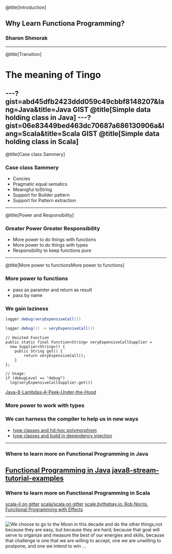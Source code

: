 @title[Introduction]
## Why Learn Functiona Programming?

### Sharon Shmorak
---
@title[Transition]
# The meaning of Tingo
---?gist=abd45dfb2423ddd059c49cbbf8148207&lang=Java&title=Java GIST
@title[Simple data holding class in Java]
---?gist=06e83449bed463dc70687a686130906a&lang=Scala&title=Scala GIST
@title[Simple data holding class in Scala]
---
@title[Case class Sammery]
### Case class Sammery
* Concies
* Pragmatic equal sematics 
* Meanigful toString
* Support for Builder pattern
* Support for Pattern extraction
---
@title[Power and Responsibility]
### Greater Power Greater Responsibility
* More power to do things with functions
* More power to do things with types 
* Responsibility to keep functions pure
---
@title[More power to functionsMore power to functions]
### More power to functions 
* pass as paramter and return as result
* pass by name 
### We gain laziness
```java
logger.debug(veryExpensiveCall())
```
```java
logger.debug(() -> veryExpensiveCall())
```
```
// Hoisted Function
public static final Function<String> veryExpensiveCallSupplier = 
  new Supplier<String>() {
    public String get() {
        return veryExpensiveCall();
    }
}; 

// Usage:
if (debugLevel == "debug")
  log(veryExpensiveCallSupplier.get())
```
[Java-8-Lambdas-A-Peek-Under-the-Hood](https://www.infoq.com/articles/Java-8-Lambdas-A-Peek-Under-the-Hood)
### More power to work with types
### We can harness the compiler to help us in new ways
* [type classes and hd-hoc polymorphism](https://www.youtube.com/watch?v=1e9tcymPl7w)
* [type classes and build in dependency injection](https://www.youtube.com/watch?v=ZasXwtTRkio)
---
### Where to learn more on Functional Programming in Java
[Functional Programming in Java](https://www.youtube.com/watch?v=TCJdc9SYwlQ)
[java8-stream-tutorial-examples](http://winterbe.com/posts/2014/07/31/java8-stream-tutorial-examples/)
---
### Where to learn more on Functional Programming in Scala
[scala-il on gitter](https://gitter.im/scala-il/Lobby)
[scala/scala on gitter](https://gitter.im/scala/scala)
[scale.bythebay.io: Rob Norris, Functional Programming with Effects](https://www.youtube.com/watch?v=po3wmq4S15A)

---
![We choose to go to the Moon in this decade and do the other things,not because they are easy, but because they are hard; because that goal will serve to organize and measure the best of our energies and skills, because that challenge is one that we are willing to accept, one we are unwilling to postpone, and one we intend to win ...](https://en.wikipedia.org/wiki/Apollo_program)

